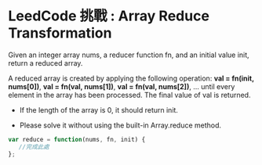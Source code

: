 # LeedCode 挑戰 : Array Reduce Transformation

Given an integer array nums, a reducer function fn, and an initial value init, return a reduced array.<br>

A reduced array is created by applying the following operation: **val = fn(init, nums[0])**, **val = fn(val, nums[1])**, **val = fn(val, nums[2])**, ... until every element in the array has been processed. The final value of val is returned.

- If the length of the array is 0, it should return init.

- Please solve it without using the built-in Array.reduce method.

```javascript
var reduce = function(nums, fn, init) {
   //完成此處
};
```